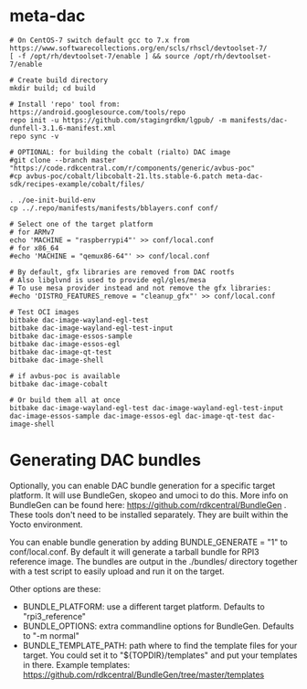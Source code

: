 # meta-dac

	# On CentOS-7 switch default gcc to 7.x from https://www.softwarecollections.org/en/scls/rhscl/devtoolset-7/
	[ -f /opt/rh/devtoolset-7/enable ] && source /opt/rh/devtoolset-7/enable

	# Create build directory
	mkdir build; cd build

	# Install 'repo' tool from: https://android.googlesource.com/tools/repo
	repo init -u https://github.com/stagingrdkm/lgpub/ -m manifests/dac-dunfell-3.1.6-manifest.xml
	repo sync -v

	# OPTIONAL: for building the cobalt (rialto) DAC image
	#git clone --branch master "https://code.rdkcentral.com/r/components/generic/avbus-poc"
	#cp avbus-poc/cobalt/libcobalt-21.lts.stable-6.patch meta-dac-sdk/recipes-example/cobalt/files/

	. ./oe-init-build-env
	cp ../.repo/manifests/manifests/bblayers.conf conf/

	# Select one of the target platform
	# for ARMv7
	echo 'MACHINE = "raspberrypi4"' >> conf/local.conf
	# for x86_64
	#echo 'MACHINE = "qemux86-64"' >> conf/local.conf

	# By default, gfx libraries are removed from DAC rootfs
	# Also libglvnd is used to provide egl/gles/mesa
	# To use mesa provider instead and not remove the gfx libraries:
	#echo 'DISTRO_FEATURES_remove = "cleanup_gfx"' >> conf/local.conf

	# Test OCI images
	bitbake dac-image-wayland-egl-test
	bitbake dac-image-wayland-egl-test-input
	bitbake dac-image-essos-sample
	bitbake dac-image-essos-egl
	bitbake dac-image-qt-test
	bitbake dac-image-shell

	# if avbus-poc is available
	bitbake dac-image-cobalt

	# Or build them all at once
	bitbake dac-image-wayland-egl-test dac-image-wayland-egl-test-input dac-image-essos-sample dac-image-essos-egl dac-image-qt-test dac-image-shell

# Generating DAC bundles

Optionally, you can enable DAC bundle generation for a specific target platform. It will use BundleGen, skopeo and umoci to do this.
More info on BundleGen can be found here: https://github.com/rdkcentral/BundleGen . These tools don't need to be installed separately. They are built within the Yocto environment.

You can enable bundle generation by adding BUNDLE_GENERATE = "1" to conf/local.conf. By default it will generate a tarball bundle for RPI3 reference image. The bundles are output in the ./bundles/ directory together with a test script to easily upload and run it on the target.

Other options are these:
* BUNDLE_PLATFORM: use a different target platform. Defaults to "rpi3_reference"
* BUNDLE_OPTIONS: extra commandline options for BundleGen. Defaults to "-m normal"
* BUNDLE_TEMPLATE_PATH: path where to find the template files for your target. You could set it to "${TOPDIR}/templates" and put your templates in there. Example templates: https://github.com/rdkcentral/BundleGen/tree/master/templates
